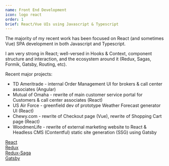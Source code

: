 ```yaml
---
name: Front End Development
icon: logo react
order: 1
brief: React/Vue UIs using Javascript & Typescript
---
```


The majority of my recent work has been focused on React (and sometimes Vue) SPA development in both Javascript and Typescript.

I am very strong in React; well-versed in Hooks & Context, component structure and interaction, and the ecosystem around it (Redux, Sagas, Formik, Gatsby, Routing, etc).

Recent major projects:

* TD Ameritrade - internal Order Management UI for brokers & call center associates (Angular)
* Mutual of Omaha - rewrite of main customer service portal for Customers & call center associates (React)
* US Air Force - greenfield dev of prototype Weather Forecast generator UI (React)
* Chewy.com - rewrite of Checkout page (Vue), rewrite of Shopping Cart page (React)
* WoodmenLife - rewrite of external marketing website to React & Headless CMS (Contentful) static site generation (SSG) using Gatsby

[React](https://reactjs.org/)  
[Redux](https://redux.js.org/)  
[Redux-Saga](https://redux-saga.js.org/)  
[Gatsby](https://www.gatsbyjs.com/)  
